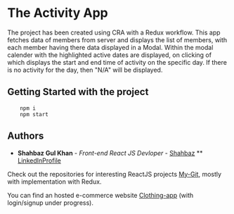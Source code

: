 # The Activity App

The project has been created using CRA with a Redux workflow. This app fetches data of members from server and displays the list of members, with each member having there data displayed in a Modal. Within the modal calender with the highlighted active dates are displayed, on clicking of which displays the start and end time of activity on the specific day. If there is no activity for the day, then "N/A" will be displayed.

## Getting Started with the project

```
    npm i
    npm start
```

## Authors

- **Shahbaz Gul Khan** - _Front-end React JS Devloper_ - [Shahbaz](https://github.com/shahbaz-projects-react)
  \*\* [LinkedInProfile](https://www.linkedin.com/in/shahbaz-gul-khan-4a337798/)

Check out the repositories for interesting ReactJS projects [My-Git](https://github.com/shahbaz-projects-react), mostly with implementation with Redux.

You can find an hosted e-commerce website [Clothing-app](https://mywardrobe-live.herokuapp.com/) (with login/signup under progress).
